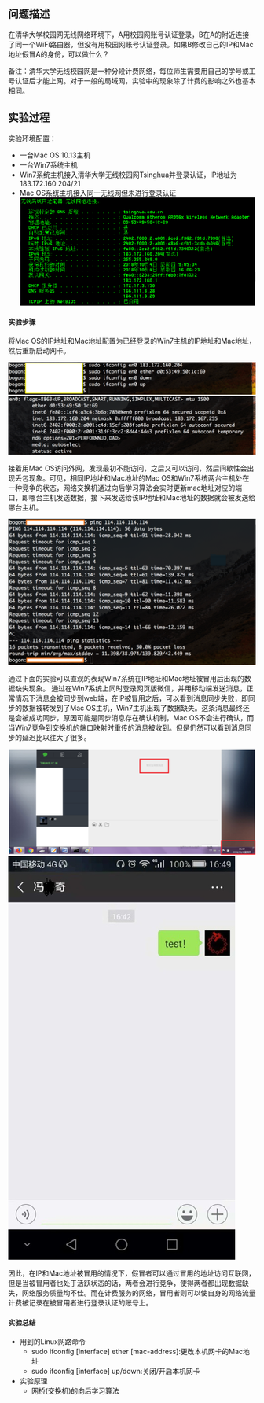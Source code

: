 ## 问题描述

在清华大学校园网无线网络环境下，A用校园网账号认证登录，B在A的附近连接了同一个WiFi路由器，但没有用校园网账号认证登录。如果B修改自己的IP和Mac地址假冒A的身份，可以做什么？

备注：清华大学无线校园网是一种分段计费网络，每位师生需要用自己的学号或工号认证后才能上网。对于一般的局域网，实验中的现象除了计费的影响之外也基本相同。

## 实验过程
实验环境配置：
- 一台Mac OS 10.13主机
- 一台Win7系统主机
- Win7系统主机接入清华大学无线校园网Tsinghua并登录认证，IP地址为183.172.160.204/21
- Mac OS系统主机接入同一无线网但未进行登录认证
![029](https://github.com/DBullet/UCore/blob/master/homework/image029.png)

#### 实验步骤
 
将Mac OS的IP地址和Mac地址配置为已经登录的Win7主机的IP地址和Mac地址，然后重新启动网卡。

![037](https://github.com/DBullet/UCore/blob/master/homework/image037.png)
![039](https://github.com/DBullet/UCore/blob/master/homework/image039.png)

接着用Mac OS访问外网，发现最初不能访问，之后又可以访问，然后间歇性会出现丢包现象。可见，相同IP地址和Mac地址的Mac OS和Win7系统两台主机处在一种竞争的状态，网络交换机通过向后学习算法会实时更新mac地址对应的端口，即哪台主机发送数据，接下来发送给该IP地址和Mac地址的数据就会被发送给哪台主机。

![041](https://github.com/DBullet/UCore/blob/master/homework/image041.png)
 
通过下面的实验可以直观的表现Win7系统在IP地址和Mac地址被冒用后出现的数据缺失现象。
通过在Win7系统上同时登录网页版微信，并用移动端发送消息，正常情况下消息会被同步到web端，在IP被冒用之后，可以看到消息同步失败，即同步的数据被转发到了Mac OS主机，Win7主机出现了数据缺失。这条消息最终还是会被成功同步，原因可能是同步消息存在确认机制，Mac OS不会进行确认，而当Win7竞争到交换机的端口映射时重传的消息被收到。但是仍然可以看到消息同步的延迟比以往大了很多。

![043](https://github.com/DBullet/UCore/blob/master/homework/image043.png)
![045](https://github.com/DBullet/UCore/blob/master/homework/image045.jpg)

因此，在IP和Mac地址被冒用的情况下，假冒者可以通过冒用的地址访问互联网，但是当被冒用者也处于活跃状态的话，两者会进行竞争，使得两者都出现数据缺失，网络服务质量均不佳。而在计费服务的网络，冒用者则可以使自身的网络流量计费被记录在被冒用者进行登录认证的账号上。

#### 实验总结
- 用到的Linux网路命令
	- sudo ifconfig [interface] ether [mac-address]:更改本机网卡的Mac地址
	- sudo ifconfig [interface] up/down:关闭/开启本机网卡
- 实验原理
	- 网桥(交换机)的向后学习算法 